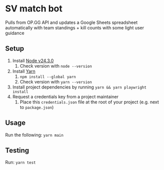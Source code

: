 # SV match bot

Pulls from OP.GG API and updates a Google Sheets spreadsheet automatically with team standings + kill counts with some light user guidance

## Setup

1. Install [Node v24.3.0](https://nodejs.org/en/download/current)
   1. Check version with `node --version`
2. Install [Yarn](https://classic.yarnpkg.com/en/docs/install)
   1. `npm install --global yarn`
   2. Check version with `yarn --version`
3. Install project dependencies by running `yarn && yarn playwright install`
4. Request a credentials key from a project maintainer
   1. Place this `credentials.json` file at the root of your project (e.g. next to `package.json`)

## Usage

Run the following: `yarn main`

## Testing

Run: `yarn test`
